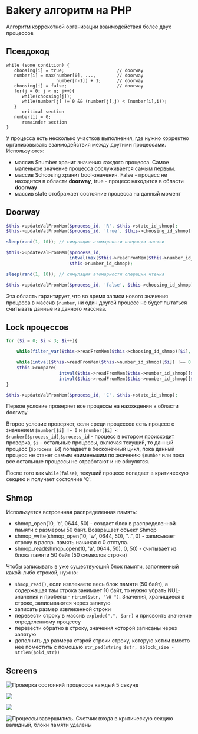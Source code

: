 # Bakery алгоритм на PHP

Алгоритм коррекотной организации взаимодействия более двух процессов


## Псевдокод

```
while (some condition) { 
   choosing[i] = true;                    // doorway  
   number[i] = max(number[0], ...,        // doorway  
                   number[n-1]) + 1;      // doorway      
   choosing[i] = false;                   // doorway  
   for(j = 0; j < n; j++){ 
      while(choosing[j]); 
      while(number[j] != 0 && (number[j],j) < (number[i],i)); 
   } 
      critical section 
   number[i] = 0; 
      remainder section 
}
```
У процесса есть несколько участков выполнения, где нужно корректно организовывать взаимодействия между другими процессами. Используются:

* массив $number хранит значения каждого процесса. Самое маленькое значение процесса обслуживается самым первым.
* массив $choosing хранит bool-значения. False - процесс не находится в области __doorway__, true - процесс находится в области __doorway__
* массив state отображает состояние процесса на данный момент

## Doorway 

```php
$this->updateValFromMem($process_id, 'R', $this->state_id_shmop);
$this->updateValFromMem($process_id, 'true', $this->choosing_id_shmop);

sleep(rand(1, 10)); // симуляция атомарности операции записи

$this->updateValFromMem($process_id,
                        intval(max($this->readFromMem($this->number_id_shmop))) + 1,
                        $this->number_id_shmop);

sleep(rand(1, 10)); // симуляция атомарности операции чтения

$this->updateValFromMem($process_id, 'false', $this->choosing_id_shmop);
```

Эта область гарантирует, что во время записи нового значения процесса в массив `$number`, ни один другой процесс не будет пытаться считывать данные из данного массива. 

## Lock процессов

```php
for ($i = 0; $i < 3; $i++){

    while(filter_var($this->readFromMem($this->choosing_id_shmop)[$i], FILTER_VALIDATE_BOOLEAN)){}

    while(intval($this->readFromMem($this->number_id_shmop)[$i]) !== 0 &&
    $this->compare(
                    intval($this->readFromMem($this->number_id_shmop)[$i]), $i,
                    intval($this->readFromMem($this->number_id_shmop)[$process_id]), $process_id)){}
}

$this->updateValFromMem($process_id, 'C', $this->state_id_shmop);

```

Первое условие проверяет все процессы на нахождении в области doorway

Второе условие проверяет, если среди процессов есть процесс с значением `$number[$i] != 0` и `$number[$i] < $number[$process_id]`,`$process_id` - процесс в котором происходит проверка, `$i` - остальные процессы, включая текущий, то данный процесс (`$process_id`) попадает в бесконечный цикл, пока данный процесс не станет самым наименьшим по значению `$number` или пока все остальные процессы не отработают и не обнулятся.

После того как `while(false)`, текущий процесс попадает в критическую секцию и получает состояние 'C'.

## Shmop

Используется встроенная распределенная память:

* shmop_open(10, 'c', 0644, 50) - создает блок в распределенной памяти с размером 50 байт. Возвращает объект Shmop
* shmop_write(shmop_open(10, 'w', 0644, 50), "..", 0) - записывает строку в распр. память начиная с 0 отступа.
* shmop_read(shmop_open(10, 'a', 0644, 50), 0, 50) - считывает из блока памяти 50 байт (50 символов строки)

Чтобы записывать в уже существующий блок памяти, заполненный какой-либо строкой, нужно:
* `shmop_read()`, если извлекаете весь блок памяти (50 байт), а содержащая там строка занимает 10 байт, то нужно убрать NUL-значения и пробелы - `rtrim($str, "\0 ")`. Значения, хранищиеся в строке, записываются через запятую
* записать размер извлекенной строки
* перевести строку в массив `explode(",", $arr)` и присвоить значение определенному процессу
* перевести обратно в строку, значения которой записаны через запятую
* дополнить до размера старой строки строку, которую хотим вместо нее поместить с помощью `str_pad(string $str, $block_size - strlen($old_str))`

## Screens

![Проверка состояний процессов каждый 5 секунд](https://github.com/Morody/bakeryAlgorithmPHP/blob/main/img/1.png)

![](https://github.com/Morody/bakeryAlgorithmPHP/blob/main/img/2.png)

![](https://github.com/Morody/bakeryAlgorithmPHP/blob/main/img/3.png)


![Процессы завершились. Счетчик входа в критическую секцию валидный, блоки памяти удалены](https://github.com/Morody/bakeryAlgorithmPHP/blob/main/img/4.png)
